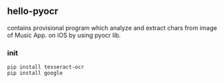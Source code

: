 ## hello-pyocr
contains provisional program which analyze and extract chars from image of Music App. on iOS by using pyocr lib.

### init
```
pip install tesseract-ocr
pip install google
```
